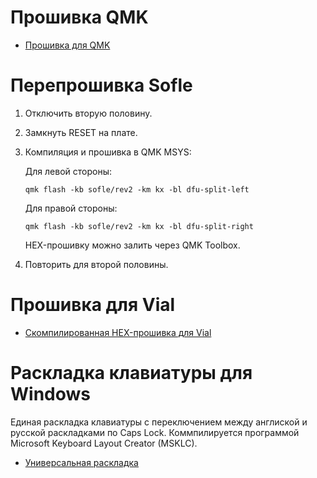 # Прошивка QMK

* [Прошивка для QMK](qmk/)


# Перепрошивка Sofle

1. Отключить вторую половину.
2. Замкнуть RESET на плате.
3. Компиляция и прошивка в QMK MSYS:

   Для левой стороны:
   ```
   qmk flash -kb sofle/rev2 -km kx -bl dfu-split-left
   ```

   Для правой стороны:
   ```
   qmk flash -kb sofle/rev2 -km kx -bl dfu-split-right
   ```

   HEX-прошивку можно залить через QMK Toolbox.

4. Повторить для второй половины.


# Прошивка для Vial

* [Скомпилированная HEX-прошивка для Vial](vial/)


# Раскладка клавиатуры для Windows

Единая раскладка клавиатуры с переключением между англиской и русской раскладками по Caps Lock. 
Коммпилируется программой Microsoft Keyboard Layout Creator (MSKLC).

* [Универсальная раскладка](msklc/)
